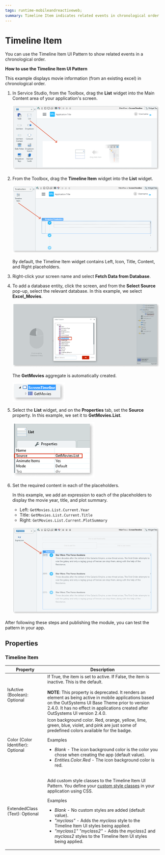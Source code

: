 ```yaml
---
tags: runtime-mobileandreactiveweb;  
summary: Timeline Item indicates related events in chronological order.
---
```


# Timeline Item

You can use the Timeline Item UI Pattern to show related events in a chronological order.

**How to use the Timeline Item UI Pattern**

This example displays movie information (from an existing excel) in chronological order.

1. In Service Studio, from the Toolbox, drag the **List** widget into the Main Content area of your application's screen.

    ![](<images/timelineitem-1-ss.png>)

1. From the Toolbox, drag the **Timeline Item** widget into the **List** widget.

    ![](<images/timelineitem-2-ss.png>)

    By default, the Timeline Item widget contains Left, Icon, Title, Content, and Right placeholders.  

1. Right-click your screen name and select **Fetch Data from Database**.

1. To add a database entity, click the screen, and from the **Select Source** pop-up, select the relevant database. In this example, we select **Excel_Movies**.  

    ![](<images/timelineitem-3-ss.png>)

    The **GetMovies** aggregate is automatically created.

    ![](<images/timelineitem-4-ss.png>)

1. Select the **List** widget, and on the **Properties** tab, set the **Source** property. In this example, we set it to **GetMovies.List**.

    ![](<images/timelineitem-5-ss.png>)

1. Set the required content in each of the placeholders.

    In this example, we add an expression to each of the placeholders to display the movie year, title, and plot summary.

    - Left: ``GetMovies.List.Current.Year``
    - Title: ``GetMovies.List.Current.Title``
    - Right: ``GetMovies.List.Current.PlotSummary``

    ![](<images/timelineitem-6-ss.png>)

After following these steps and publishing the module, you can test the pattern in your app.

## Properties

### Timeline Item

| Property | Description |
|---|---|
| IsActive (Boolean): Optional | If True, the item is set to active. If False, the item is inactive. This is the default.<br/><br/>**NOTE**: This property is deprecated. It renders an element as being active in mobile applications based on the OutSystems UI Base Theme prior to version 2.4.0. It has no effect in applications created after OutSystems UI version 2.4.0. |
| Color (Color Identifier): Optional | Icon background color. Red, orange, yellow, lime, green, blue, violet, and pink are just some of predefined colors available for the badge. <p>Examples <ul><li>_Blank_ - The icon background color is the color you chose when creating the app (default value).</li><li>_Entities.Color.Red_ - The icon background color is red.</li></ul></p> |
| ExtendedClass (Text): Optional | <p>Add custom style classes to the Timeline Item UI Pattern. You define your [custom style classes](../../../../../develop/ui/look-feel/css.md) in your application using CSS.</p> <p>Examples <ul><li>_Blank_ - No custom styles are added (default value).</li><li>_"myclass"_ - Adds the _myclass_ style to the Timeline Item UI styles being applied.</li><li>_"myclass1" "myclass2"_ - Adds the _myclass1_ and _myclass2_ styles to the Timeline Item UI styles being applied.</li></ul></p> |
